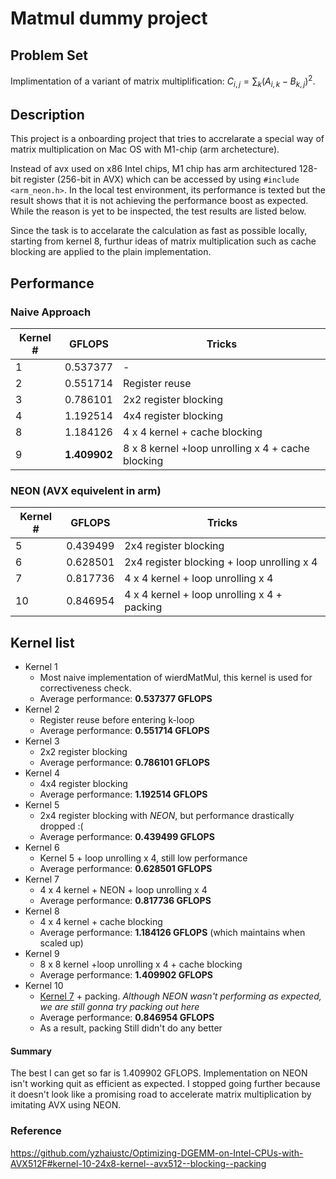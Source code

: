 # Matmul dummy project

## Problem Set

Implimentation of a variant of matrix multiplification: $C_{i,j} = \sum_k (A_{i, k} - B_{k,j})^2$.

## Description

This project is a onboarding project that tries to accrelarate a special way of matrix multiplication on Mac OS with M1-chip (arm archetecture). 

Instead of avx used on x86 Intel chips, M1 chip has arm architectured 128-bit register (256-bit in AVX) which can be accessed by using `#include <arm_neon.h>`.  In the local test environment, its performance is texted but the result shows that it is not achieving the performance boost as expected. While the reason is yet to be inspected, the test results are listed below.

Since the task is to accelarate the calculation as fast as possible locally, starting from kernel 8,  furthur ideas of matrix multiplication such as cache blocking are applied to the plain implementation.

## Performance

### Naive Approach

| Kernel # | GFLOPS       | Tricks                                            |
| -------- | ------------ | ------------------------------------------------- |
| 1        | 0.537377     | -                                                 |
| 2        | 0.551714     | Register reuse                                    |
| 3        | 0.786101     | 2x2 register blocking                             |
| 4        | 1.192514     | 4x4 register blocking                             |
| 8        | 1.184126     | 4 x 4 kernel + cache blocking                     |
| 9        | **1.409902** | 8 x 8 kernel +loop unrolling x 4 + cache blocking |

### NEON (AVX equivelent in arm)

| Kernel # | GFLOPS   | Tricks                                       |
| -------- | -------- | -------------------------------------------- |
| 5        | 0.439499 | 2x4 register blocking                        |
| 6        | 0.628501 | 2x4 register blocking + loop unrolling x 4   |
| 7        | 0.817736 | 4 x 4 kernel  + loop unrolling x 4           |
| 10       | 0.846954 | 4 x 4 kernel  + loop unrolling x 4 + packing |

## Kernel list

- Kernel 1
  - Most naive implementation of wierdMatMul, this kernel is used for correctiveness check.
  - Average performance: **0.537377 GFLOPS**
- Kernel 2
  - Register reuse before entering k-loop
  - Average performance: **0.551714 GFLOPS**
- Kernel 3
  - 2x2 register blocking
  - Average performance: **0.786101 GFLOPS**
- Kernel 4
  - 4x4 register blocking
  - Average performance: **1.192514 GFLOPS**
- Kernel 5
  - 2x4 register blocking with *NEON*,  but performance drastically dropped :(
  - Average performance: **0.439499 GFLOPS**
- Kernel 6
  - Kernel 5 + loop unrolling x 4, still low performance
  - Average performance: **0.628501 GFLOPS**
- Kernel 7
  - 4 x 4 kernel + NEON + loop unrolling x 4
  - Average performance: **0.817736 GFLOPS**
- Kernel 8
  - 4 x 4 kernel + cache blocking 
  - Average performance: **1.184126 GFLOPS** (which maintains when scaled up)
- Kernel 9
  - 8 x 8 kernel +loop unrolling x 4 + cache blocking 
  - Average performance: **1.409902 GFLOPS**
- Kernel 10
  - <u>Kernel 7</u> + packing. *Although NEON wasn't performing as expected, we are still gonna try packing out here*
  - Average performance: **0.846954 GFLOPS**
  - As a result, packing Still didn't do any better

#### Summary

The best I can get so far is 1.409902 GFLOPS. Implementation on NEON isn't working quit as efficient as expected. I stopped going further because it doesn't look like a promising road to accelerate matrix multiplication by imitating AVX using NEON.

### Reference

https://github.com/yzhaiustc/Optimizing-DGEMM-on-Intel-CPUs-with-AVX512F#kernel-10-24x8-kernel--avx512--blocking--packing
